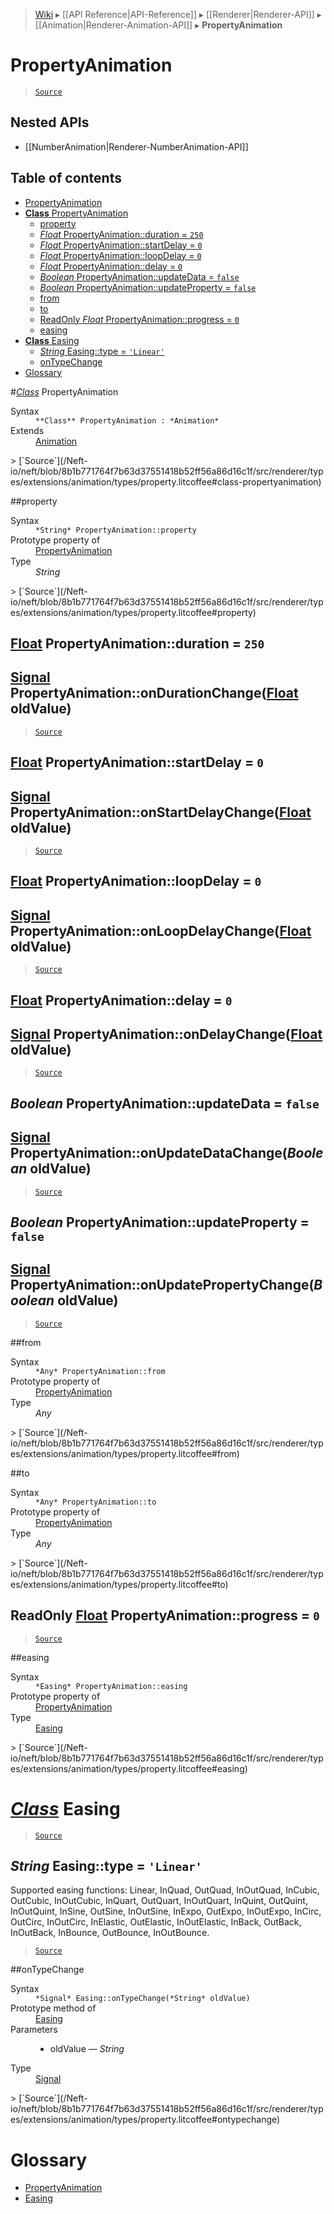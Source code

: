 > [Wiki](Home) ▸ [[API Reference|API-Reference]] ▸ [[Renderer|Renderer-API]] ▸ [[Animation|Renderer-Animation-API]] ▸ **PropertyAnimation**

# PropertyAnimation

> [`Source`](/Neft-io/neft/blob/8b1b771764f7b63d37551418b52ff56a86d16c1f/src/renderer/types/extensions/animation/types/property.litcoffee#propertyanimation)

## Nested APIs

* [[NumberAnimation|Renderer-NumberAnimation-API]]

## Table of contents
* [PropertyAnimation](#propertyanimation)
* [**Class** PropertyAnimation](#class-propertyanimation)
  * [property](#property)
  * [*Float* PropertyAnimation::duration = `250`](#float-propertyanimationduration--250)
  * [*Float* PropertyAnimation::startDelay = `0`](#float-propertyanimationstartdelay--0)
  * [*Float* PropertyAnimation::loopDelay = `0`](#float-propertyanimationloopdelay--0)
  * [*Float* PropertyAnimation::delay = `0`](#float-propertyanimationdelay--0)
  * [*Boolean* PropertyAnimation::updateData = `false`](#boolean-propertyanimationupdatedata--false)
  * [*Boolean* PropertyAnimation::updateProperty = `false`](#boolean-propertyanimationupdateproperty--false)
  * [from](#from)
  * [to](#to)
  * [ReadOnly *Float* PropertyAnimation::progress = `0`](#readonly-float-propertyanimationprogress--0)
  * [easing](#easing)
* [**Class** Easing](#class-easing)
  * [*String* Easing::type = `'Linear'`](#string-easingtype--linear)
  * [onTypeChange](#ontypechange)
* [Glossary](#glossary)

#*[Class](/Neft-io/neft/wiki/Renderer-Class-API#class-class)* PropertyAnimation
<dl><dt>Syntax</dt><dd><code>&#x2A;&#x2A;Class&#x2A;&#x2A; PropertyAnimation : &#x2A;Animation&#x2A;</code></dd><dt>Extends</dt><dd><a href="/Neft-io/neft/wiki/Renderer-Animation-API#class-animation">Animation</a></dd></dl>
> [`Source`](/Neft-io/neft/blob/8b1b771764f7b63d37551418b52ff56a86d16c1f/src/renderer/types/extensions/animation/types/property.litcoffee#class-propertyanimation)

##property
<dl><dt>Syntax</dt><dd><code>&#x2A;String&#x2A; PropertyAnimation::property</code></dd><dt>Prototype property of</dt><dd><a href="/Neft-io/neft/wiki/Renderer-PropertyAnimation-API#class-propertyanimation">PropertyAnimation</a></dd><dt>Type</dt><dd><i>String</i></dd></dl>
> [`Source`](/Neft-io/neft/blob/8b1b771764f7b63d37551418b52ff56a86d16c1f/src/renderer/types/extensions/animation/types/property.litcoffee#property)

## [Float](/Neft-io/neft/wiki/Utils-API#isfloat) PropertyAnimation::duration = `250`

## [Signal](/Neft-io/neft/wiki/Signal-API#class-signal) PropertyAnimation::onDurationChange([Float](/Neft-io/neft/wiki/Utils-API#isfloat) oldValue)

> [`Source`](/Neft-io/neft/blob/8b1b771764f7b63d37551418b52ff56a86d16c1f/src/renderer/types/extensions/animation/types/property.litcoffee#float-propertyanimationduration--250-signal-propertyanimationondurationchangefloat-oldvalue)

## [Float](/Neft-io/neft/wiki/Utils-API#isfloat) PropertyAnimation::startDelay = `0`

## [Signal](/Neft-io/neft/wiki/Signal-API#class-signal) PropertyAnimation::onStartDelayChange([Float](/Neft-io/neft/wiki/Utils-API#isfloat) oldValue)

> [`Source`](/Neft-io/neft/blob/8b1b771764f7b63d37551418b52ff56a86d16c1f/src/renderer/types/extensions/animation/types/property.litcoffee#float-propertyanimationstartdelay--0-signal-propertyanimationonstartdelaychangefloat-oldvalue)

## [Float](/Neft-io/neft/wiki/Utils-API#isfloat) PropertyAnimation::loopDelay = `0`

## [Signal](/Neft-io/neft/wiki/Signal-API#class-signal) PropertyAnimation::onLoopDelayChange([Float](/Neft-io/neft/wiki/Utils-API#isfloat) oldValue)

> [`Source`](/Neft-io/neft/blob/8b1b771764f7b63d37551418b52ff56a86d16c1f/src/renderer/types/extensions/animation/types/property.litcoffee#float-propertyanimationloopdelay--0-signal-propertyanimationonloopdelaychangefloat-oldvalue)

## [Float](/Neft-io/neft/wiki/Utils-API#isfloat) PropertyAnimation::delay = `0`

## [Signal](/Neft-io/neft/wiki/Signal-API#class-signal) PropertyAnimation::onDelayChange([Float](/Neft-io/neft/wiki/Utils-API#isfloat) oldValue)

> [`Source`](/Neft-io/neft/blob/8b1b771764f7b63d37551418b52ff56a86d16c1f/src/renderer/types/extensions/animation/types/property.litcoffee#float-propertyanimationdelay--0-signal-propertyanimationondelaychangefloat-oldvalue)

## *Boolean* PropertyAnimation::updateData = `false`

## [Signal](/Neft-io/neft/wiki/Signal-API#class-signal) PropertyAnimation::onUpdateDataChange(*Boolean* oldValue)

> [`Source`](/Neft-io/neft/blob/8b1b771764f7b63d37551418b52ff56a86d16c1f/src/renderer/types/extensions/animation/types/property.litcoffee#boolean-propertyanimationupdatedata--false-signal-propertyanimationonupdatedatachangeboolean-oldvalue)

## *Boolean* PropertyAnimation::updateProperty = `false`

## [Signal](/Neft-io/neft/wiki/Signal-API#class-signal) PropertyAnimation::onUpdatePropertyChange(*Boolean* oldValue)

> [`Source`](/Neft-io/neft/blob/8b1b771764f7b63d37551418b52ff56a86d16c1f/src/renderer/types/extensions/animation/types/property.litcoffee#boolean-propertyanimationupdateproperty--false-signal-propertyanimationonupdatepropertychangeboolean-oldvalue)

##from
<dl><dt>Syntax</dt><dd><code>&#x2A;Any&#x2A; PropertyAnimation::from</code></dd><dt>Prototype property of</dt><dd><a href="/Neft-io/neft/wiki/Renderer-PropertyAnimation-API#class-propertyanimation">PropertyAnimation</a></dd><dt>Type</dt><dd><i>Any</i></dd></dl>
> [`Source`](/Neft-io/neft/blob/8b1b771764f7b63d37551418b52ff56a86d16c1f/src/renderer/types/extensions/animation/types/property.litcoffee#from)

##to
<dl><dt>Syntax</dt><dd><code>&#x2A;Any&#x2A; PropertyAnimation::to</code></dd><dt>Prototype property of</dt><dd><a href="/Neft-io/neft/wiki/Renderer-PropertyAnimation-API#class-propertyanimation">PropertyAnimation</a></dd><dt>Type</dt><dd><i>Any</i></dd></dl>
> [`Source`](/Neft-io/neft/blob/8b1b771764f7b63d37551418b52ff56a86d16c1f/src/renderer/types/extensions/animation/types/property.litcoffee#to)

## ReadOnly [Float](/Neft-io/neft/wiki/Utils-API#isfloat) PropertyAnimation::progress = `0`

> [`Source`](/Neft-io/neft/blob/8b1b771764f7b63d37551418b52ff56a86d16c1f/src/renderer/types/extensions/animation/types/property.litcoffee#readonly-float-propertyanimationprogress--0)

##easing
<dl><dt>Syntax</dt><dd><code>&#x2A;Easing&#x2A; PropertyAnimation::easing</code></dd><dt>Prototype property of</dt><dd><a href="/Neft-io/neft/wiki/Renderer-PropertyAnimation-API#class-propertyanimation">PropertyAnimation</a></dd><dt>Type</dt><dd><a href="/Neft-io/neft/wiki/Renderer-PropertyAnimation-API#class-easing">Easing</a></dd></dl>
> [`Source`](/Neft-io/neft/blob/8b1b771764f7b63d37551418b52ff56a86d16c1f/src/renderer/types/extensions/animation/types/property.litcoffee#easing)

# *[Class](/Neft-io/neft/wiki/Renderer-Class-API#class-class)* Easing

> [`Source`](/Neft-io/neft/blob/8b1b771764f7b63d37551418b52ff56a86d16c1f/src/renderer/types/extensions/animation/types/property.litcoffee#class-easing)

## *String* Easing::type = `'Linear'`

Supported easing functions:
Linear, InQuad, OutQuad, InOutQuad, InCubic, OutCubic,
InOutCubic, InQuart, OutQuart, InOutQuart, InQuint, OutQuint,
InOutQuint, InSine, OutSine, InOutSine, InExpo, OutExpo,
InOutExpo, InCirc, OutCirc, InOutCirc, InElastic, OutElastic,
InOutElastic, InBack, OutBack, InOutBack, InBounce, OutBounce,
InOutBounce.

> [`Source`](/Neft-io/neft/blob/8b1b771764f7b63d37551418b52ff56a86d16c1f/src/renderer/types/extensions/animation/types/property.litcoffee#string-easingtype--linear)

##onTypeChange
<dl><dt>Syntax</dt><dd><code>&#x2A;Signal&#x2A; Easing::onTypeChange(&#x2A;String&#x2A; oldValue)</code></dd><dt>Prototype method of</dt><dd><a href="/Neft-io/neft/wiki/Renderer-PropertyAnimation-API#class-easing">Easing</a></dd><dt>Parameters</dt><dd><ul><li>oldValue — <i>String</i></li></ul></dd><dt>Type</dt><dd><a href="/Neft-io/neft/wiki/Signal-API#class-signal">Signal</a></dd></dl>
> [`Source`](/Neft-io/neft/blob/8b1b771764f7b63d37551418b52ff56a86d16c1f/src/renderer/types/extensions/animation/types/property.litcoffee#ontypechange)

# Glossary

- [PropertyAnimation](#class-propertyanimation)
- [Easing](#class-easing)

